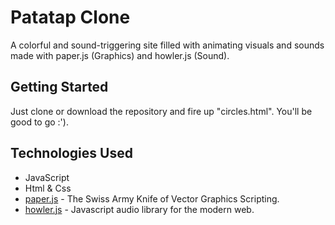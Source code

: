# Patatap Clone
A colorful and sound-triggering site filled with animating visuals and sounds made with paper.js (Graphics) and howler.js (Sound).
 

## Getting Started

Just clone or download the repository and fire up "circles.html". You'll be good to go :').


## Technologies Used

* JavaScript
* Html & Css
* [paper.js](http://paperjs.org/) - The Swiss Army Knife of Vector Graphics Scripting.
* [howler.js](https://cdnjs.com/libraries/howler) - Javascript audio library for the modern web.


